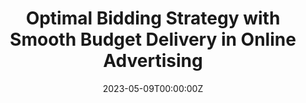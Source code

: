 ---
title: 'Optimal Bidding Strategy with Smooth Budget Delivery in Online Advertising <br>'


authors: ["Mohammad Afzali", "Keykhosro Khosravani", "Maryam Babazadeh"]



date: '2023-05-09T00:00:00Z'

publishDate: '2023-05-09T00:00:00Z'

publication_types: ['paper-conference']

publication: "In ICEE, International Conference on Electrical Engineering"

abstract: ''

featured: false


url_pdf: 'https://ieeexplore.ieee.org/stamp/stamp.jsp?arnumber=10334752'
url_code: 'https://github.com/MohammadAfzali/Real-Time-Bidding'
---
